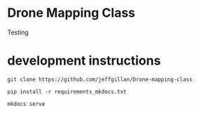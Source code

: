 # Drone Mapping Class
Testing

# development instructions

`git clone https://github.com/jeffgillan/Drone-mapping-class`

`pip install -r requirements_mkdocs.txt`

`mkdocs serve` 
